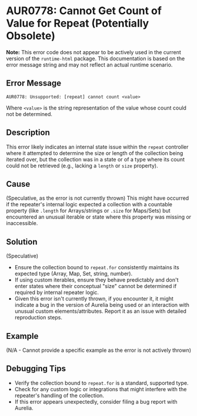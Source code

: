 # AUR0778: Cannot Get Count of Value for Repeat (Potentially Obsolete)

**Note:** This error code does not appear to be actively used in the current version of the `runtime-html` package. This documentation is based on the error message string and may not reflect an actual runtime scenario.

## Error Message

`AUR0778: Unsupported: [repeat] cannot count <value>`

Where `<value>` is the string representation of the value whose count could not be determined.

## Description

This error likely indicates an internal state issue within the `repeat` controller where it attempted to determine the size or length of the collection being iterated over, but the collection was in a state or of a type where its count could not be retrieved (e.g., lacking a `length` or `size` property).

## Cause

(Speculative, as the error is not currently thrown)
This might have occurred if the repeater's internal logic expected a collection with a countable property (like `.length` for Arrays/strings or `.size` for Maps/Sets) but encountered an unusual iterable or state where this property was missing or inaccessible.

## Solution

(Speculative)
- Ensure the collection bound to `repeat.for` consistently maintains its expected type (Array, Map, Set, string, number).
- If using custom iterables, ensure they behave predictably and don't enter states where their conceptual "size" cannot be determined if required by internal repeater logic.
- Given this error isn't currently thrown, if you encounter it, it might indicate a bug in the version of Aurelia being used or an interaction with unusual custom elements/attributes. Report it as an issue with detailed reproduction steps.

## Example

(N/A - Cannot provide a specific example as the error is not actively thrown)

## Debugging Tips

- Verify the collection bound to `repeat.for` is a standard, supported type.
- Check for any custom logic or integrations that might interfere with the repeater's handling of the collection.
- If this error appears unexpectedly, consider filing a bug report with Aurelia.
